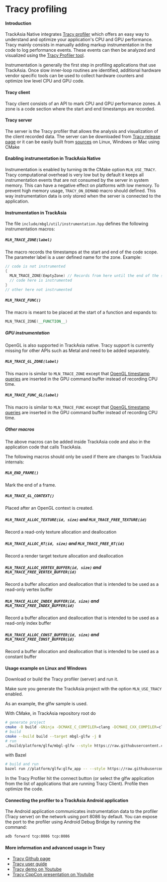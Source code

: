 # Tracy profiling

#### Introduction

TrackAsia Native integrates [Tracy profiler](https://github.com/wolfpld/tracy) which offers an easy way to understand and optimize your application's CPU and GPU performance.
Tracy mainly consists in manually adding markup instrumentation in the code to log performance events. These events can then be analyzed and visualized using the [Tracy Profiler tool](https://github.com/wolfpld/tracy/tree/master/profiler).

Instrumentation is generally the first step in profiling applications that use TrackAsia. Once slow inner-loop routines are identified, additional hardware vendor specific tools can be used to collect hardware counters and optimize low level CPU and GPU code.

#### Tracy client

Tracy client consists of an API to mark CPU and GPU performance zones. A zone is a code section where the start and end timestamps are recorded.

#### Tracy server

The server is the Tracy profiler that allows the analysis and visualization of the client recorded data.
The server can be downloaded from [Tracy release page](https://github.com/wolfpld/tracy/releases) or it can be easily built from [sources](https://github.com/wolfpld/tracy/tree/master/profiler) on Linux, Windows or Mac using CMake

#### Enabling instrumentation in TrackAsia Native

Instrumentation is enabled by turning `ON` the CMake option `MLN_USE_TRACY`.
Tracy computational overhead is very low but by default it keeps all instrumentation events that are not consumed by the server in system memory. This can have a negative effect on platforms with low memory. To prevent high memory usage, `TRACY_ON_DEMAND` macro should defined. This way instrumentation data is only stored when the server is connected to the application.

#### Instrumentation in TrackAsia

The file `include/mbgl/util/instrumentation.hpp` defines the following instrumentation macros:

##### `MLN_TRACE_ZONE(label)`
The macro records the timestamps at the start and end of the code scope. The parameter label is a user defined name for the zone. Example:

~~~cpp
// code is not instrumented
{
  MLN_TRACE_ZONE(EmptyZone) // Records from here until the end of the scope
  // code here is instrumented
}
// other here not instrumented
~~~

##### `MLN_TRACE_FUNC()`
The macro is meant to be placed at the start of a function and expands to:
~~~cpp
MLN_TRACE_ZONE(__FUNCTION__)
~~~

##### GPU instrumentation

OpenGL is also supported in TrackAsia native. Tracy support is currently missing for other APIs such as Metal and need to be added separately.

##### `MLN_TRACE_GL_ZONE(label)`
This macro is similar to `MLN_TRACE_ZONE` except that [OpenGL timestamp queries](https://www.khronos.org/opengl/wiki/Query_Object) are inserted in the GPU command buffer instead of recording CPU time.

##### `MLN_TRACE_FUNC_GL(label)`
This macro is similar to `MLN_TRACE_FUNC` except that [OpenGL timestamp queries](https://www.khronos.org/opengl/wiki/Query_Object) are inserted in the GPU command buffer instead of recording CPU time.

##### Other macros

The above macros can be added inside TrackAsia code and also in the application code that calls TrackAsia.

The following macros should only be used if there are changes to TrackAsia internals:

##### `MLN_END_FRAME()`
Mark the end of a frame.

##### `MLN_TRACE_GL_CONTEXT()`
Placed after an OpenGL context is created.

##### `MLN_TRACE_ALLOC_TEXTURE(id, size)` and `MLN_TRACE_FREE_TEXTURE(id)`
Record a read-only texture allocation and deallocation

##### `MLN_TRACE_ALLOC_RT(id, size)` and `MLN_TRACE_FREE_RT(id)`
Record a render target texture allocation and deallocation

##### `MLN_TRACE_ALLOC_VERTEX_BUFFER(id, size)` and `MLN_TRACE_FREE_VERTEX_BUFFER(id)`
Record a buffer allocation and deallocation that is intended to be used as a read-only vertex buffer

##### `MLN_TRACE_ALLOC_INDEX_BUFFER(id, size)` and `MLN_TRACE_FREE_INDEX_BUFFER(id)`
Record a buffer allocation and deallocation that is intended to be used as a read-only index buffer

##### `MLN_TRACE_ALLOC_CONST_BUFFER(id, size)` and `MLN_TRACE_FREE_CONST_BUFFER(id)`
Record a buffer allocation and deallocation that is intended to be used as a constant buffer


#### Usage example on Linux and Windows

Download or build the Tracy profiler (server) and run it.

Make sure you generate the TrackAsia project with the option `MLN_USE_TRACY` enabled.

As an example, the glfw sample is used.

With CMake, in TrackAsia repository root do
~~~bash
# generate project
cmake -B build -GNinja -DCMAKE_C_COMPILER=clang -DCMAKE_CXX_COMPILER=clang++ -DCMAKE_BUILD_TYPE=RelWithDebInfo -DMLN_WITH_CLANG_TIDY=OFF -DMLN_WITH_COVERAGE=OFF -DMLN_DRAWABLE_RENDERER=ON -DCMAKE_BUILD_WITH_INSTALL_RPATH=ON -DMLN_USE_TRACY=ON
# build
cmake --build build --target mbgl-glfw -j 8
# run
./build/platform/glfw/mbgl-glfw --style https://raw.githubusercontent.com/trackasia/demotiles/gh-pages/style.json --benchmark
~~~
with Bazel
~~~bash
# build and run
bazel run //platform/glfw:glfw_app -- --style https://raw.githubusercontent.com/trackasia/demotiles/gh-pages/style.json --benchmark
~~~

In the Tracy Profiler hit the connect button (or select the glfw application from the list of applications that are running Tracy Client). Profile then optimize the code.

#### Connecting the profiler to a TrackAsia Android application
The Android application communicates instrumentation data to the profiler (Tracy server) on the network using port 8086 by default. You can expose the port to the profiler using Android Debug Bridge by running the command:
~~~bash
adb forward tcp:8086 tcp:8086
~~~

#### More information and advanced usage in Tracy

- [Tracy Github page](https://github.com/wolfpld/tracy/)
- [Tracy user guide](https://github.com/wolfpld/tracy/releases/latest/download/tracy.pdf)
- [Tracy demo on Youtube](https://www.youtube.com/watch?v=fB5B46lbapc)
- [Tracy CppCon presentation on Youtube](https://www.youtube.com/watch?v=ghXk3Bk5F2U&t=37s)
